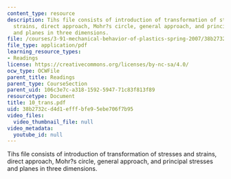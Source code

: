 ```yaml
---
content_type: resource
description: Tihs file consists of introduction of transformation of stresses and
  strains, direct approach, Mohr?s circle, general approach, and principal stresses
  and planes in three dimensions.
file: /courses/3-91-mechanical-behavior-of-plastics-spring-2007/38b2732cd4d1efffbfe95ebe706f7b95_10_trans.pdf
file_type: application/pdf
learning_resource_types:
- Readings
license: https://creativecommons.org/licenses/by-nc-sa/4.0/
ocw_type: OCWFile
parent_title: Readings
parent_type: CourseSection
parent_uid: 106c3e7c-a318-1592-5947-71c83f813f89
resourcetype: Document
title: 10_trans.pdf
uid: 38b2732c-d4d1-efff-bfe9-5ebe706f7b95
video_files:
  video_thumbnail_file: null
video_metadata:
  youtube_id: null
---
```

Tihs file consists of introduction of transformation of stresses and strains, direct approach, Mohr?s circle, general approach, and principal stresses and planes in three dimensions.